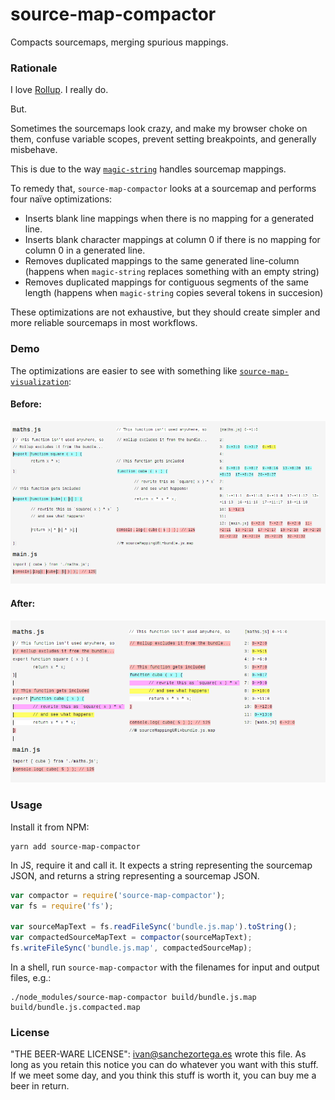 
# source-map-compactor

Compacts sourcemaps, merging spurious mappings.

### Rationale

I love [Rollup](http://rollupjs.org). I really do.

But.

Sometimes the sourcemaps look crazy, and make my browser choke on them, confuse variable scopes, prevent setting breakpoints, and generally misbehave.

This is due to the way [`magic-string`](https://github.com/rich-harris/magic-string) handles sourcemap mappings.

To remedy that, `source-map-compactor` looks at a sourcemap and performs four naïve optimizations:

* Inserts blank line mappings when there is no mapping for a generated line.
* Inserts blank character mappings at column 0 if there is no mapping for column 0 in a generated line.
* Removes duplicated mappings to the same generated line-column (happens when `magic-string` replaces something with an empty string)
* Removes duplicated mappings for contiguous segments of the same length (happens when `magic-string` copies several tokens in succesion)

These optimizations are not exhaustive, but they should create simpler and more reliable sourcemaps in most workflows.

### Demo

The optimizations are easier to see with something like [`source-map-visualization`](https://github.com/sokra/source-map-visualization):

#### Before:
![Sourcemap visualization before](before.png)

#### After:
![Sourcemap visualization after](after.png)


### Usage

Install it from NPM:
```
yarn add source-map-compactor
```

In JS, require it and call it. It expects a string representing the sourcemap JSON, and returns a string representing a sourcemap JSON.

```js
var compactor = require('source-map-compactor');
var fs = require('fs');

var sourceMapText = fs.readFileSync('bundle.js.map').toString();
var compactedSourceMapText = compactor(sourceMapText);
fs.writeFileSync('bundle.js.map', compactedSourceMap);
```

In a shell, run `source-map-compactor` with the filenames for input and output files, e.g.:

```
./node_modules/source-map-compactor build/bundle.js.map build/bundle.js.compacted.map
```


### License

"THE BEER-WARE LICENSE":
<ivan@sanchezortega.es> wrote this file. As long as you retain this notice you
can do whatever you want with this stuff. If we meet some day, and you think
this stuff is worth it, you can buy me a beer in return.
